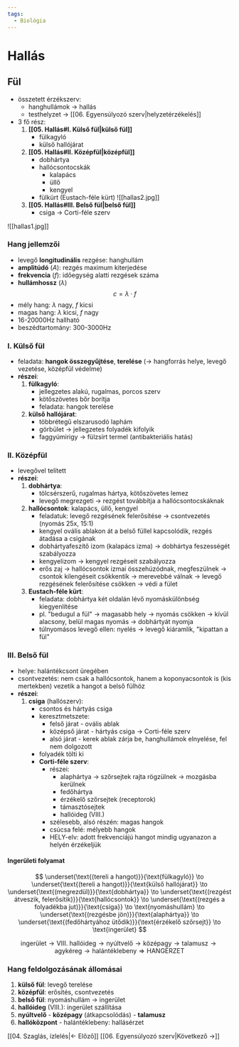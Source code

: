```yaml
---
tags:
  - Biológia
---
```


# Hallás

## Fül

- összetett érzékszerv: 
	- hanghullámok $\to$ hallás
	- testhelyzet $\to$ [[06. Egyensúlyozó szerv|helyzetérzékelés]]
- 3 fő rész:
	1. **[[05. Hallás#I. Külső fül|külső fül]]**
		- fülkagyló
		- külső hallójárat
	2. **[[05. Hallás#II. Középfül|középfül]]**
		- dobhártya
		- hallócsontocskák
			- kalapács
			- üllő
			- kengyel
		- fülkürt (Eustach-féle kürt)
		![[hallas2.jpg]]
	3. **[[05. Hallás#III. Belső fül|belső fül]]**
		- csiga $\to$ Corti-féle szerv

![[hallas1.jpg]]
### Hang jellemzői

- levegő **longitudinális** rezgése: hanghullám
- **amplitúdó** ($A$): rezgés maximum kiterjedése
- **frekvencia** ($f$): időegység alatti rezgések száma
- **hullámhossz** ($\lambda$)
$$
c = \lambda \cdot f
$$
- mély hang: $\lambda$ nagy, $f$ kicsi
- magas hang: $\lambda$ kicsi, $f$ nagy
- 16-20000Hz hallható
- beszédtartomány: 300-3000Hz
### I. Külső fül

- feladata: **hangok összegyűjtése**, **terelése** ($\to$ hangforrás helye, levegő vezetése, középfül védelme)
- **részei**:
	1. **fülkagyló**:
		- jellegzetes alakú, rugalmas, porcos szerv
		- kötőszövetes bőr borítja
		- feladata: hangok terelése
	2. **külső hallójárat**:
		- többrétegű elszarusodó laphám
		- görbület $\to$ jellegzetes folyadék kifolyik
		- faggyúmirigy $\to$ fülzsírt termel (antibakteriális hatás)
### II. Középfül

- levegővel telített
- **részei**:
	1. **dobhártya**:
		- tölcsérszerű, rugalmas hártya, kötőszövetes lemez
		- levegő megrezgeti $\to$ rezgést továbbítja a hallócsontocskáknak
	2. **hallócsontok**: kalapács, üllő, kengyel
		- feladatuk: levegő rezgésének felerősítése $\to$ csontvezetés (nyomás 25x, 15:1)
		- kengyel ovális ablakon át a belső füllel kapcsolódik, rezgés átadása a csigának
		- dobhártyafeszítő izom (kalapács izma) $\to$ dobhártya feszességét szabályozza
		- kengyelizom $\to$ kengyel rezgéseit szabályozza
		- erős zaj $\to$ hallócsontok izmai összehúzódnak, megfeszülnek $\to$ csontok kilengéseit csökkentik $\to$ merevebbé válnak $\to$ levegő rezgésének felerősítése csökken $\to$ védi a fület
	3. **Eustach-féle kürt**:
		- feladata: dobhártya két oldalán lévő nyomáskülönbség kiegyenlítése
		- pl. "bedugul a fül" $\to$ magasabb hely $\to$ nyomás csökken $\to$ kívül alacsony, belül magas nyomás $\to$ dobhártyát nyomja
		- túlnyomásos levegő ellen: nyelés $\to$ levegő kiáramlik, "kipattan a fül"
### III. Belső fül

- helye: halántékcsont üregében
- csontvezetés: nem csak a hallócsontok, hanem a koponyacsontok is (kis mertekben) vezetik a hangot a belső fülhöz
- **részei**:
	1. **csiga** (hallószerv):
		- csontos és hártyás csiga
		- keresztmetszete: 
			- felső járat - ovális ablak
			- középső járat - hártyás csiga $\to$ Corti-féle szerv
			- alsó járat - kerek ablak zárja be, hanghullámok elnyelése, fel nem dolgozott
		- folyadék tölti ki
		- **Corti-féle szerv**:
			- részei: 
				- alaphártya $\to$ szőrsejtek rajta rögzülnek $\to$ mozgásba kerülnek
				- fedőhártya
				- érzékelő szőrsejtek (receptorok)
				- támasztósejtek
				- hallóideg (VIII.)
			- szélesebb, alsó részén: magas hangok
			- csúcsa felé: mélyebb hangok
			- HELY-elv: adott frekvenciájú hangot mindig ugyanazon a helyén érzékeljük

#### Ingerületi folyamat

$$
\underset{\text{(tereli a hangot)}}{\text{fülkagyló}} \to \underset{\text{(tereli a hangot)}}{\text{külső hallójárat}} \to \underset{\text{(megrezdül)}}{\text{dobhártya}} \to \underset{\text{(rezgést átveszik, felerősítik)}}{\text{hallócsontok}} \to \underset{\text{(rezgés a folyadékba jut)}}{\text{csiga}} \to \text{nyomáshullám} \to  \underset{\text{(rezgésbe jön)}}{\text{alaphártya}} \to  \underset{\text{(fedőhártyához ütődik)}}{\text{érzékelő szőrsejt}} \to \text{ingerület}
$$

$$
\text{ingerület} \to \text{VIII. hallóideg} \to \text{nyúltvelő} \to \text{középagy} \to \text{talamusz} \to \text{agykéreg} \to \text{halántéklebeny} \Rightarrow \text{HANGÉRZET}
$$

### Hang feldolgozásának állomásai

1. **külső fül**: levegő terelése
2. **középfül**: erősítés, csontvezetés
3. **belső fül**: nyomáshullám $\to$ ingerület
4. **hallóideg** (VIII.): ingerület szállítása
5. **nyúltvelő** - **középagy** (átkapcsolódás) - **talamusz**
6. **hallóközpont** - halántéklebeny: hallásérzet

[[04. Szaglás, ízlelés|← Előző]]
[[06. Egyensúlyozó szerv|Következő →]]
